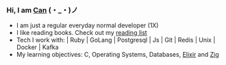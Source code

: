 ### Hi, I am [Can](https://en.wikipedia.org/wiki/Can_(name)) (・_・)ノ

- I am just a regular everyday normal developer (1X)
- I like reading books. Check out my [reading list](https://www.goodreads.com/user/show/19818773-can-eldem)
- Tech I work with: | Ruby | GoLang | Postgresql | Js | Git | Redis | Unix | Docker | Kafka 
- My learning objectives: C, Operating Systems, Databases, [Elixir](https://elixir-lang.org/) and [Zig](https://github.com/ziglang/zig)
